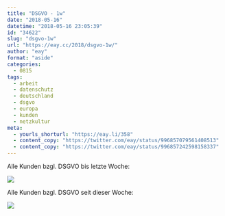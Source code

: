 ```yaml
---
title: "DSGVO - 1w"
date: "2018-05-16"
datetime: "2018-05-16 23:05:39"
id: "34622"
slug: "dsgvo-1w"
url: "https://eay.cc/2018/dsgvo-1w/"
author: "eay"
format: "aside"
categories:
  - 0815
tags:
  - arbeit
  - datenschutz
  - deutschland
  - dsgvo
  - europa
  - kunden
  - netzkultur
meta:
  - yourls_shorturl: "https://eay.li/358"
  - content_copy: "https://twitter.com/eay/status/996857079561408513"
  - content_copy: "https://twitter.com/eay/status/996857242598158337"
---
```


Alle Kunden bzgl. DSGVO bis letzte Woche:

![](https://eay.cc/uploads/2018/dsgvo1.gif)

Alle Kunden bzgl. DSGVO seit dieser Woche:

![](https://eay.cc/uploads/2018/dsgvo2.gif)
